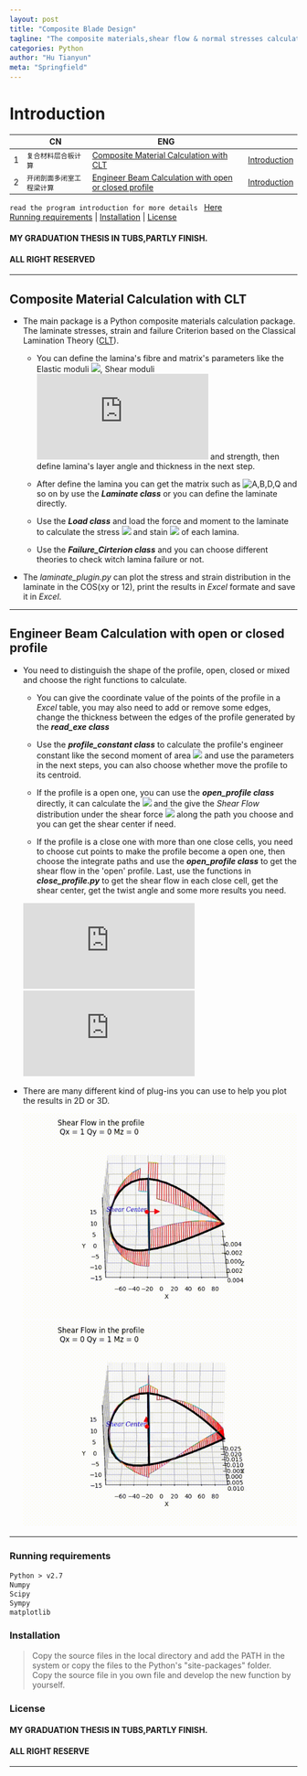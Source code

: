 ```yaml
---
layout: post
title: "Composite Blade Design"
tagline: "The composite materials,shear flow & normal stresses calculation for wind-turbine blade, Bachelor thesis in TUSB , Germany. "
categories: Python
author: "Hu Tianyun"
meta: "Springfield"
---
```


Introduction
====================

| |CN|ENG|   |
|---|----|-----|-----|
|1|`复合材料层合板计算`|[Composite Material Calculation with CLT][CLT]| [Introduction](#composite-material-calculation-with-clt)|
|2|`开闭剖面多闭室工程梁计算`|[Engineer Beam Calculation with open or closed profile][CLT] |[Introduction](#engineer-beam-calculation-with-open-or-closed-profile)|

`read the program introduction for more details ` [Here](/doc/pro_introduction.pdf)  
[Running requirements](#running-requirements) | [Installation](#installation) | [License](#license) 
#### MY GRADUATION THESIS IN TUBS,PARTLY FINISH.
#### ALL RIGHT RESERVED
********************************
## Composite Material Calculation with CLT
* The main package is a Python composite materials calculation package.
The laminate stresses, strain and failure Criterion based on the Classical Lamination Theory ([CLT](https://en.wikipedia.org/wiki/Composite_laminates)).  

	- You can define the lamina's fibre and matrix's parameters like the Elastic moduli
	![](http://latex.codecogs.com/gif.latex?E_{1},E_{2}),
	 Shear moduli ![](http://latex.codecogs.com/gif.latex?G) and strength, then define lamina's layer angle and thickness in the next step.
		
	- After define the lamina you can get the matrix such as ![A,B,D,Q](http://latex.codecogs.com/gif.latex?A,B,D,Q,\\bar{Q}) and so on by use the ***Laminate class*** or you can define the laminate directly.

	- Use the ***Load class*** and load the force and moment to the laminate to calculate the stress ![](http://latex.codecogs.com/gif.latex?\\sigma) and stain ![](http://latex.codecogs.com/gif.latex?\\epsilon) of each lamina.

	- Use the ***Failure_Cirterion class*** and you can choose different theories to check witch lamina failure or not.

* The *laminate_plugin.py* can plot the stress and strain distribution in the laminate in the COS(xy or 12), print the results in _Excel_ formate and save it in _Excel_.

*****************************************************

## Engineer Beam Calculation with open or closed profile
* You need to distinguish the shape of the profile, open, closed or mixed and choose the right functions to calculate.
	* You can give the coordinate value of the points of the profile in a _Excel_ table, you may also need to add or remove some edges, change the thickness between the edges of the profile generated by the ***read_exe class***

	* Use the ***profile_constant class*** to calculate the profile's engineer constant like the second moment of area 
	![](http://latex.codecogs.com/gif.latex?I_{x},I_{y},I_{xy}) and use the parameters in the next steps, you can also choose whether move the profile to its centroid.

	* If the profile is a open one, you can use the ***open_profile class*** directly, it can calculate the 
	![](http://latex.codecogs.com/gif.latex?S_{x},S_{y}) and the give the _Shear Flow_ distribution under the shear force ![](http://latex.codecogs.com/gif.latex?Q_{x},Q_{y}) along the path you choose and you can get the shear center if need.  
	* If the profile is a close one with more than one close cells, you need to choose cut points to make the profile become a open one, then choose the integrate paths and use the ***open_profile class*** to get the shear flow in the 'open' profile. Last,  use the functions in ***close_profile.py*** to get the shear flow in each close cell, get the shear center, get the twist angle and some more results you need.
	
	![](http://latex.codecogs.com/gif.latex?S_%7Bx%7D%3D%20%5Cint_%7BA%7D%5E%7B%20%7D%20ydA)  
	![](http://latex.codecogs.com/gif.latex?S_%7By%7D%3D%20%5Cint_%7BA%7D%5E%7B%20%7D%20xdA)
	


* There are many different kind of plug-ins you can use to help you plot the results in 2D or 3D.
 
	![close-profile at Qx](post_img/sF-full.gif 'Shear flow')
	![close-profile at Qy](post_img/sF-full2.gif 'Shear flow')
*****************************************************
### Running requirements
	Python > v2.7
	Numpy
	Scipy
	Sympy
	matplotlib

### Installation         
>Copy the source files in the local directory and add the PATH in the system or copy the files to the Python's "site-packages" folder.  
>Copy the source file in you own file and develop the new function by yourself.

### License
#### MY GRADUATION THESIS IN TUBS,PARTLY FINISH.
#### ALL RIGHT RESERVE
---------------------------------------------------------
[CLT]:https://github.com/Eacaen/composite-blade-design  "CLT"
 
